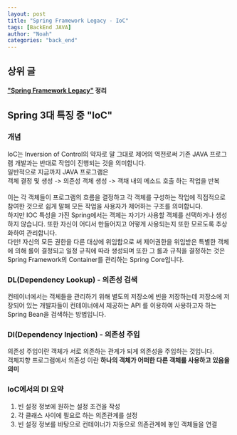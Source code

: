 ```yaml
---
layout: post
title: "Spring Framework Legacy - IoC"
tags: [BackEnd JAVA]
author: "Noah"
categories: "back_end"
---
```


## 상위 글
#### ["Spring Framework Legacy"](https://jd6186.github.io/Spring_Framework_Legacy/) 정리

## Spring 3대 특징 중 "IoC"
### 개념
IoC는 Inversion of Control의 약자로 말 그대로 제어의 역전로써 기존 JAVA 프로그램 개발과는 반대로 작업이 진행되는 것을 의미합니다.
<br/>
일반적으로 지금까지 JAVA 프로그램은
<br/>
객체 결정 및 생성 -> 의존성 객체 생성 -> 객채 내의 메소드 호출 하는 작업을 반복
<br/><br/>
이는 각 객체들이 프로그램의 흐름을 결정하고 각 객체를 구성하는 작업에 직접적으로 참여한 것으로 쉽게 말해 모든 작업을 사용자가 제어하는 구조를 의미합니다.
<br/>
하지만 IOC 특성을 가진 Spring에서는 객체는 자기가 사용할 객체를 선택하거나 생성하지 않습니다. 또한 자신이 어디서 만들어지고 어떻게 사용되는지 또한 모르도록 추상화하여 관리합니다.
<br/>
다만! 자신의 모든 권한을 다른 대상에 위임함으로 써 제어권한을 위임받은 특별한 객체에 의해 롤이 결정되고 일정 규칙에 따라 생성되며 또한 그 롤과 규칙을 결정하는 것은 Spring Framework의 Container를 관리하는 Spring Core입니다.

### DL(Dependency Lookup) - 의존성 검색
컨테이너에서는 객체들을 관리하기 위해 별도의 저장소에 빈을 저장하는데 저장소에 저장되어 있는 개발자들이 컨테이너에서 제공하는 API 를 이용하여 사용하고자 하는 Spring Bean을 검색하는 방법입니다.

### DI(Dependency Injection) - 의존성 주입
의존성 주입이란 객체가 서로 의존하는 관계가 되게 의존성을 주입하는 것입니다.
<br/>
객체지향 프로그램에서 의존성 이란 **하나의 객체가 어떠한 다른 객체를 사용하고 있음을 의미**

### IoC에서의 DI 요약
1. 빈 설정 정보에 원하는 설정 조건을 작성
2. 각 클래스 사이에 필요로 하는 의존관계를 설정
3. 빈 설정 정보를 바탕으로 컨테이너가 자동으로 의존관계에 놓인 객체들을 연결
